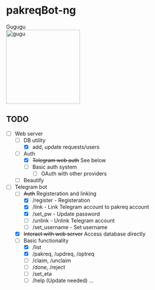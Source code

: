 pakreqBot-ng
============

Gugugu  
<img src="https://upload.wikimedia.org/wikipedia/commons/4/43/Peace_dove.svg" alt="gugu" width="200" height="200"/>

TODO
----
- [ ] Web server
  - [ ] DB utility
    - [x] add, update requests/users
  - [ ] Auth
    - [x] ~~Telegram web auth~~ See below
    - [ ] Basic auth system
      - [ ] OAuth with other providers
  - [ ] Beautify
- [ ] Telegram bot
  - [ ] ~~Auth~~ Registeration and linking
    - [x] /register - Registeration
    - [x] /link - Link Telegram account to pakreq account
    - [x] /set_pw - Update password
    - [ ] /unlink - Unlink Telegram account
    - [ ] /set_username - Set username
  - [x] ~~Interact with web server~~ Access database directly
  - [ ] Basic functionality
    - [x] /list
    - [x] /pakreq, /updreq, /optreq
    - [ ] /claim, /unclaim
    - [ ] /done, /reject
    - [ ] /set_eta
    - [ ] /help (Update needed)
...